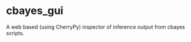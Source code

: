 cbayes_gui
==========

A web based (using CherryPy) inspector of inference output from cbayes scripts.

